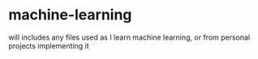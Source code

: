 # machine-learning
will includes any files used as I learn machine learning, or from personal projects implementing it
